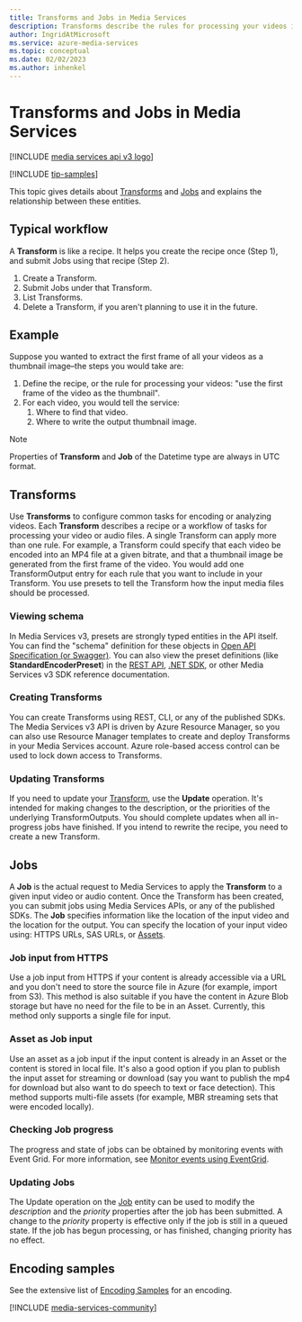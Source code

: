 ```yaml
---
title: Transforms and Jobs in Media Services
description: Transforms describe the rules for processing your videos in Azure Media Services.
author: IngridAtMicrosoft
ms.service: azure-media-services
ms.topic: conceptual
ms.date: 02/02/2023
ms.author: inhenkel
---
```


# Transforms and Jobs in Media Services

[!INCLUDE [media services api v3 logo](./includes/v3-hr.md)]

[!INCLUDE [tip-samples](includes/tip-samples.md)]

This topic gives details about [Transforms](/rest/api/media/transforms) and [Jobs](/rest/api/media/jobs) and explains the relationship between these entities.

## Typical workflow

A **Transform** is like a recipe. It helps you create the recipe once (Step 1), and submit Jobs using that recipe (Step 2).

1. Create a Transform.
1. Submit Jobs under that Transform.
1. List Transforms.
1. Delete a Transform, if you aren't planning to use it in the future.

## Example

Suppose you wanted to extract the first frame of all your videos as a thumbnail image–the steps you would take are:

1. Define the recipe, or the rule for processing your videos: "use the first frame of the video as the thumbnail".
1. For each video, you would tell the service:
    1. Where to find that video.
    1. Where to write the output thumbnail image.

> [!NOTE]
> Properties of **Transform** and **Job** of the Datetime type are always in UTC format.

## Transforms

Use **Transforms** to configure common tasks for encoding or analyzing videos. Each **Transform** describes a recipe or a workflow of tasks for processing your video or audio files. A single Transform can apply more than one rule. For example, a Transform could specify that each video be encoded into an MP4 file at a given bitrate, and that a thumbnail image be generated from the first frame of the video. You would add one TransformOutput entry for each rule that you want to include in your Transform. You use presets to tell the Transform how the input media files should be processed.

### Viewing schema

In Media Services v3, presets are strongly typed entities in the API itself. You can find the "schema" definition for these objects in [Open API Specification (or Swagger)](https://github.com/Azure/azure-rest-api-specs/tree/master/specification/mediaservices/resource-manager/Microsoft.Media/stable/2018-07-01). You can also view the preset definitions (like **StandardEncoderPreset**) in the [REST API](/rest/api/media/transforms/createorupdate#standardencoderpreset), [.NET SDK](/dotnet/api/microsoft.azure.management.media.models.standardencoderpreset), or other Media Services v3 SDK reference documentation.

### Creating Transforms

You can create Transforms using REST, CLI, or any of the published SDKs. The Media Services v3 API is driven by Azure Resource Manager, so you can also use Resource Manager templates to create and deploy Transforms in your Media Services account. Azure role-based access control can be used to lock down access to Transforms.

### Updating Transforms

If you need to update your [Transform](/rest/api/media/transforms), use the **Update** operation. It's intended for making changes to the description, or the priorities of the underlying TransformOutputs. You should complete updates when all in-progress jobs have finished. If you intend to rewrite the recipe, you need to create a new Transform.

## Jobs

A **Job** is the actual request to Media Services to apply the **Transform** to a given input video or audio content. Once the Transform has been created, you can submit jobs using Media Services APIs, or any of the published SDKs. The **Job** specifies information like the location of the input video and the location for the output. You can specify the location of your input video using: HTTPS URLs, SAS URLs, or [Assets](/rest/api/media/assets).

### Job input from HTTPS

Use a job input from HTTPS if your content is already accessible via a URL and you don't need to store the source file in Azure (for example, import from S3). This method is also suitable if you have the content in Azure Blob storage but have no need for the file to be in an Asset. Currently, this method only supports a single file for input.

### Asset as Job input

Use an asset as a job input if the input content is already in an Asset or the content is stored in local file. It's also a good option if you plan to publish the input asset for streaming or download (say you want to publish the mp4 for download but also want to do speech to text or face detection). This method supports multi-file assets (for example, MBR streaming sets that were encoded locally).

### Checking Job progress

The progress and state of jobs can be obtained by monitoring events with Event Grid. For more information, see [Monitor events using EventGrid](monitoring/job-state-events-cli-how-to.md?ampapge=transform-jobs-concept).

### Updating Jobs

The Update operation on the [Job](/rest/api/media/jobs) entity can be used to modify the *description* and the *priority* properties after the job has been submitted. A change to the *priority* property is effective only if the job is still in a queued state. If the job has begun processing, or has finished, changing priority has no effect.

## Encoding samples

See the extensive list of [Encoding Samples](./samples/samples-encoding-reference.md) for an encoding.

[!INCLUDE [media-services-community](includes/media-services-community.md)]
